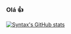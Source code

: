 ### Olá 👍

[![Syntax's GitHub stats](https://github-readme-stats.vercel.app/api?username=Syntax73)](https://github.com/anuraghazra/github-readme-stats&show_icons=true&theme=synthwave)

<!--
**Syntax73/Syntax73** is a ✨ _special_ ✨ repository because its `README.md` (this file) appears on your GitHub profile.

Here are some ideas to get you started:

- 🔭 I’m currently working on ...
- 🌱 I’m currently learning ...
- 👯 I’m looking to collaborate on ...
- 🤔 I’m looking for help with ...
- 💬 Ask me about ...
- 📫 How to reach me: ...
- 😄 Pronouns: ...
- ⚡ Fun fact: ...
-->
